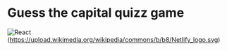 
# Guess the capital quizz game

![React](https://aleen42.github.io/badges/src/react.svg)
(https://upload.wikimedia.org/wikipedia/commons/b/b8/Netlify_logo.svg)
